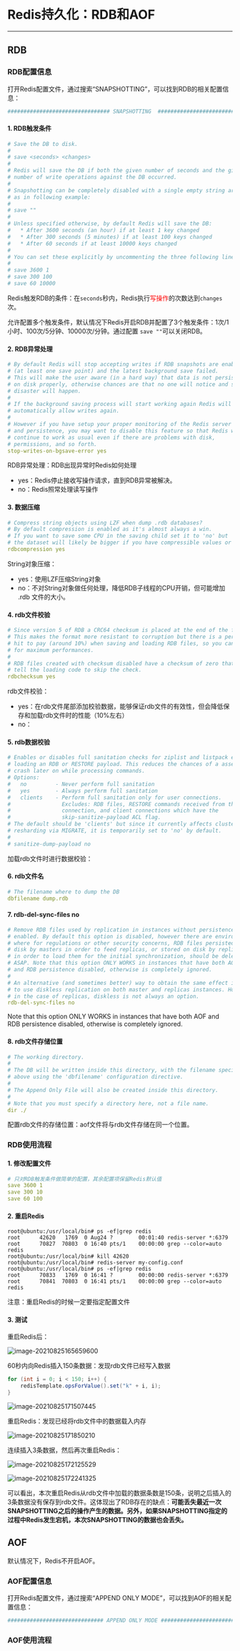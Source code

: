# Redis持久化：RDB和AOF

---

## RDB

### RDB配置信息

打开Redis配置文件，通过搜索“SNAPSHOTTING”，可以找到RDB的相关配置信息：

```yaml
################################ SNAPSHOTTING  ################################
```

#### 1. RDB触发条件

```yaml
# Save the DB to disk.
#
# save <seconds> <changes>
#
# Redis will save the DB if both the given number of seconds and the given
# number of write operations against the DB occurred.
#
# Snapshotting can be completely disabled with a single empty string argument
# as in following example:
#
# save ""
#
# Unless specified otherwise, by default Redis will save the DB:
#   * After 3600 seconds (an hour) if at least 1 key changed
#   * After 300 seconds (5 minutes) if at least 100 keys changed
#   * After 60 seconds if at least 10000 keys changed
#
# You can set these explicitly by uncommenting the three following lines.
#
# save 3600 1
# save 300 100
# save 60 10000
```

Redis触发RDB的条件：在`seconds`秒内，Redis执行<font color = red>写操作</font>的次数达到`changes`次。

允许配置多个触发条件，默认情况下Redis开启RDB并配置了3个触发条件：1次/1小时、100次/5分钟、10000次/分钟。通过配置 `save ""`可以关闭RDB。



#### 2. RDB异常处理

```yaml
# By default Redis will stop accepting writes if RDB snapshots are enabled
# (at least one save point) and the latest background save failed.
# This will make the user aware (in a hard way) that data is not persisting
# on disk properly, otherwise chances are that no one will notice and some
# disaster will happen.
#
# If the background saving process will start working again Redis will
# automatically allow writes again.
#
# However if you have setup your proper monitoring of the Redis server
# and persistence, you may want to disable this feature so that Redis will
# continue to work as usual even if there are problems with disk,
# permissions, and so forth.
stop-writes-on-bgsave-error yes
```

RDB异常处理：RDB出现异常时Redis如何处理

-   yes：Redis停止接收写操作请求，直到RDB异常被解决。
-   no：Redis照常处理读写操作



#### 3. 数据压缩

```yaml
# Compress string objects using LZF when dump .rdb databases?
# By default compression is enabled as it's almost always a win.
# If you want to save some CPU in the saving child set it to 'no' but
# the dataset will likely be bigger if you have compressible values or keys.
rdbcompression yes
```

String对象压缩：

-   yes：使用LZF压缩String对象
-   no：不对String对象做任何处理，降低RDB子线程的CPU开销，但可能增加 .rdb 文件的大小。



#### 4. rdb文件校验

```yaml
# Since version 5 of RDB a CRC64 checksum is placed at the end of the file.
# This makes the format more resistant to corruption but there is a performance
# hit to pay (around 10%) when saving and loading RDB files, so you can disable it
# for maximum performances.
#
# RDB files created with checksum disabled have a checksum of zero that will
# tell the loading code to skip the check.
rdbchecksum yes
```

rdb文件校验：

-   yes：在rdb文件尾部添加校验数据，能够保证rdb文件的有效性，但会降低保存和加载rdb文件时的性能（10%左右）
-   no：

#### 5. rdb数据校验

```yaml
# Enables or disables full sanitation checks for ziplist and listpack etc when
# loading an RDB or RESTORE payload. This reduces the chances of a assertion or
# crash later on while processing commands.
# Options:
#   no         - Never perform full sanitation
#   yes        - Always perform full sanitation
#   clients    - Perform full sanitation only for user connections.
#                Excludes: RDB files, RESTORE commands received from the master
#                connection, and client connections which have the
#                skip-sanitize-payload ACL flag.
# The default should be 'clients' but since it currently affects cluster
# resharding via MIGRATE, it is temporarily set to 'no' by default.
#
# sanitize-dump-payload no
```

加载rdb文件时进行数据校验：



#### 6. rdb文件名

```yaml
# The filename where to dump the DB
dbfilename dump.rdb
```



#### 7. rdb-del-sync-files no

```yaml
# Remove RDB files used by replication in instances without persistence
# enabled. By default this option is disabled, however there are environments
# where for regulations or other security concerns, RDB files persisted on
# disk by masters in order to feed replicas, or stored on disk by replicas
# in order to load them for the initial synchronization, should be deleted
# ASAP. Note that this option ONLY WORKS in instances that have both AOF
# and RDB persistence disabled, otherwise is completely ignored.
#
# An alternative (and sometimes better) way to obtain the same effect is
# to use diskless replication on both master and replicas instances. However
# in the case of replicas, diskless is not always an option.
rdb-del-sync-files no
```

Note that this option ONLY WORKS in instances that have both AOF and RDB persistence disabled, otherwise is completely ignored.



#### 8. rdb文件存储位置

```yaml
# The working directory.
#
# The DB will be written inside this directory, with the filename specified
# above using the 'dbfilename' configuration directive.
#
# The Append Only File will also be created inside this directory.
#
# Note that you must specify a directory here, not a file name.
dir ./
```

配置rdb文件的存储位置：aof文件将与rdb文件存储在同一个位置。



### RDB使用流程

#### 1. 修改配置文件

```yaml
# 只对RDB触发条件做简单的配置，其余配置项保留Redis默认值
save 3600 1
save 300 10
save 60 100
```



#### 2. 重启Redis

```shell
root@ubuntu:/usr/local/bin# ps -ef|grep redis
root      42620   1769  0 Aug24 ?        00:01:40 redis-server *:6379
root      70827  70803  0 16:40 pts/1    00:00:00 grep --color=auto redis
root@ubuntu:/usr/local/bin# kill 42620
root@ubuntu:/usr/local/bin# redis-server my-config.conf
root@ubuntu:/usr/local/bin# ps -ef|grep redis
root      70833   1769  0 16:41 ?        00:00:00 redis-server *:6379
root      70841  70803  0 16:41 pts/1    00:00:00 grep --color=auto redis
```

注意：重启Redis的时候一定要指定配置文件



#### 3. 测试

重启Redis后：

![image-20210825165659600](markdown/Redis持久化：RDB和AOF.assets/image-20210825165659600.png)

60秒内向Redis插入150条数据：发现rdb文件已经写入数据

```java
for (int i = 0; i < 150; i++) {
    redisTemplate.opsForValue().set("k" + i, i);
}
```

![image-20210825171507445](markdown/Redis持久化：RDB和AOF.assets/image-20210825171507445.png)

重启Redis：发现已经将rdb文件中的数据载入内存

![image-20210825171850210](markdown/Redis持久化：RDB和AOF.assets/image-20210825171850210.png)

连续插入3条数据，然后再次重启Redis：

![image-20210825172125529](markdown/Redis持久化：RDB和AOF.assets/image-20210825172125529.png)

![image-20210825172241325](markdown/Redis持久化：RDB和AOF.assets/image-20210825172241325.png)

可以看出，本次重启Redis从rdb文件中加载的数据条数是150条，说明之后插入的3条数据没有保存到rdb文件。这体现出了RDB存在的缺点：**可能丢失最近一次SNAPSHOTTING之后的操作产生的数据。另外，如果SNAPSHOTTING指定的过程中Redis发生宕机，本次SNAPSHOTTING的数据也会丢失。**



## AOF

默认情况下，Redis不开启AOF。

### AOF配置信息

打开Redis配置文件，通过搜索“APPEND ONLY MODE”，可以找到AOF的相关配置信息：

```yaml
############################## APPEND ONLY MODE ###############################
```





### AOF使用流程

